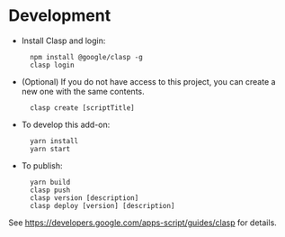 Development
===========

- Install Clasp and login:

        npm install @google/clasp -g
        clasp login

- (Optional) If you do not have access to this project, you can create a new one with the same contents.

        clasp create [scriptTitle]

- To develop this add-on:

        yarn install
        yarn start

- To publish:

        yarn build
        clasp push
        clasp version [description]
        clasp deploy [version] [description]

See https://developers.google.com/apps-script/guides/clasp for details.


